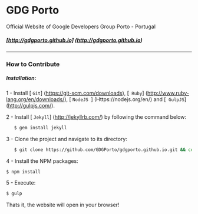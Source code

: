 # GDG Porto

Official Website of Google Developers Group Porto - Portugal
##### [http://gdgporto.github.io] (http://gdgporto.github.io)
---

### How to Contribute
##### Installation:

1 - Install [ `Git`] (https://git-scm.com/downloads), [` Ruby`] (http://www.ruby-lang.org/en/downloads/), [ `NodeJS `] (Https://nodejs.org/en/) and [` GulpJS`] (http://gulpjs.com/).

2 - Install [ `Jekyll`] (http://jekyllrb.com/) by following the command below:
```sh
   $ gem install jekyll
```

3 - Clone the project and navigate to its directory:
```sh
   $ git clone https://github.com/GDGPorto/gdgporto.github.io.git && cd gdgporto.github.io
```

4 - Install the NPM packages:
```sh
$ npm install
```

5 - Execute:
```sh
$ gulp
```
Thats it, the website will open in your browser!
